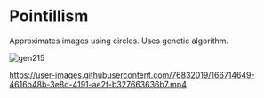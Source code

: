 # Pointillism
Approximates images using circles. Uses genetic algorithm.


![gen215](https://user-images.githubusercontent.com/76832019/166611830-f167271f-38bf-4098-b2fb-0d2d42f586a4.png)





https://user-images.githubusercontent.com/76832019/166714649-4616b48b-3e8d-4191-ae2f-b327663636b7.mp4

